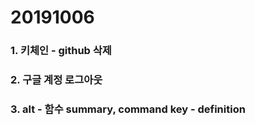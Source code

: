 # 20191006

### 1. 키체인 - github 삭제 
### 2. 구글 계정 로그아웃

### 3. alt - 함수 summary, command key - definition